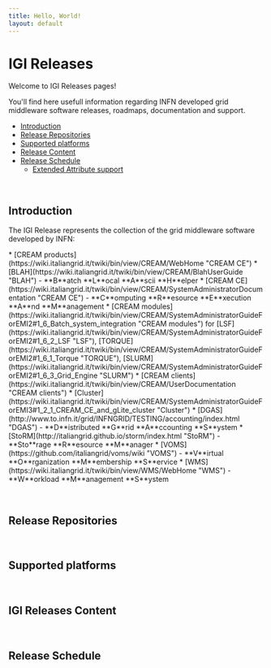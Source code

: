 ```yaml
---
title: Hello, World!
layout: default
---
```


# IGI Releases

Welcome to IGI Releases pages!

You'll find here usefull information regarding INFN developed grid middleware software releases, roadmaps, documentation and support.

* [Introduction](#introduction)
* [Release Repositories](#releaserepos)
* [Supported platforms](#supportedplatf)
* [Release Content](#relcontent)
* [Release Schedule](#relsched)
  * [Extended Attribute support](#easupport)

<a name="introduction">&nbsp;</a>
## Introduction

<p> The IGI Release represents the collection of the grid middleware software developed by INFN: </p>
* [CREAM products](https://wiki.italiangrid.it/twiki/bin/view/CREAM/WebHome "CREAM CE")
  * [BLAH](https://wiki.italiangrid.it/twiki/bin/view/CREAM/BlahUserGuide "BLAH") - **B**atch **L**ocal **A**scii **H**elper
  * [CREAM CE](https://wiki.italiangrid.it/twiki/bin/view/CREAM/SystemAdministratorDocumentation "CREAM CE") - **C**omputing **R**esource **E**xecution **A**nd **M**anagement 
  * [CREAM <batch-system> modules](https://wiki.italiangrid.it/twiki/bin/view/CREAM/SystemAdministratorGuideForEMI2#1_6_Batch_system_integration "CREAM <batch> modules") for [LSF](https://wiki.italiangrid.it/twiki/bin/view/CREAM/SystemAdministratorGuideForEMI2#1_6_2_LSF "LSF"), [TORQUE](https://wiki.italiangrid.it/twiki/bin/view/CREAM/SystemAdministratorGuideForEMI2#1_6_1_Torque "TORQUE"), [SLURM](https://wiki.italiangrid.it/twiki/bin/view/CREAM/SystemAdministratorGuideForEMI2#1_6_3_Grid_Engine "SLURM")
  * [CREAM clients](https://wiki.italiangrid.it/twiki/bin/view/CREAM/UserDocumentation "CREAM clients") 
  * [Cluster](https://wiki.italiangrid.it/twiki/bin/view/CREAM/SystemAdministratorGuideForEMI3#1_2_1_CREAM_CE_and_gLite_cluster "Cluster")
* [DGAS](http://www.to.infn.it/grid/INFNGRID/TESTING/accounting/index.html "DGAS") - **D**istributed **G**rid **A**ccounting **S**ystem
* [StoRM](http://italiangrid.github.io/storm/index.html "StoRM") - **Sto**rage **R**esource **M**anager
* [VOMS](https://github.com/italiangrid/voms/wiki "VOMS") - **V**irtual **O**rganization **M**embership **S**ervice
* [WMS](https://wiki.italiangrid.it/twiki/bin/view/WMS/WebHome "WMS") - **W**orkload **M**anagement **S**ystem       

<a name="releaserepos">&nbsp;</a>
## Release Repositories


<a name="supportedplatf">&nbsp;</a>
## Supported platforms

<a name="relcontent">&nbsp;</a>
## IGI Releases Content

<a name="relsched">&nbsp;</a>
## Release Schedule





